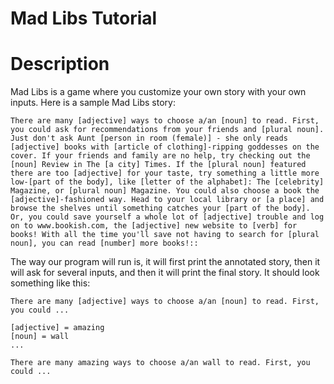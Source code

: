 Mad Libs Tutorial
======

# Description

Mad Libs is a game where you customize your own story with your own inputs. Here is a sample Mad Libs story:

```text
There are many [adjective] ways to choose a/an [noun] to read. First, you could ask for recommendations from your friends and [plural noun]. Just don't ask Aunt [person in room (female)] - she only reads [adjective] books with [article of clothing]-ripping goddesses on the cover. If your friends and family are no help, try checking out the [noun] Review in The [a city] Times. If the [plural noun] featured there are too [adjective] for your taste, try something a little more low-[part of the body], like [letter of the alphabet]: The [celebrity] Magazine, or [plural noun] Magazine. You could also choose a book the [adjective]-fashioned way. Head to your local library or [a place] and browse the shelves until something catches your [part of the body]. Or, you could save yourself a whole lot of [adjective] trouble and log on to www.bookish.com, the [adjective] new website to [verb] for books! With all the time you'll save not having to search for [plural noun], you can read [number] more books!::
```

The way our program will run is, it will first print the annotated story, then it will ask for several inputs, and then it will print the final story. It should look something like this:

```text
There are many [adjective] ways to choose a/an [noun] to read. First, you could ...

[adjective] = amazing
[noun] = wall
...

There are many amazing ways to choose a/an wall to read. First, you could ...
```
